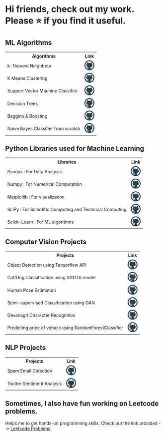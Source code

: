 # Hi friends, check out my work. Please ⭐ if you find it useful.


## ML Algorithms

<table>
<tr>
  <th> Algorithms </th>
  <th> Link </th>
</tr>
<tr>
  <td> k-Nearest Neighbour </td>
  <td> <a href="https://github.com/AayushSaxena08/kNN_Classifier"><img src="https://raw.githubusercontent.com/aayushsaxena08/my_repos/main/github.png"></a></td>
</tr>
<tr>
  <td> K Means Clustering </td>
  <td> <a href="https://github.com/AayushSaxena08/KMeans_Clustering_Implementation"><img alt="Link" src="https://raw.githubusercontent.com/aayushsaxena08/my_repos/main/github.png"></a></td>
</tr>
<tr>
  <td> Support Vector Machine Classifier </td>
  <td> <a href="https://github.com/AayushSaxena08/SVM_Classifier"><img src="https://raw.githubusercontent.com/aayushsaxena08/my_repos/main/github.png"></a>
</tr>
<tr>
  <td> Decision Trees </td>
  <td> <a href="https://github.com/AayushSaxena08/Decision_Tree_Implementation"><img src="https://raw.githubusercontent.com/aayushsaxena08/my_repos/main/github.png"></a></td>
</tr>
<tr>
  <td> Baggine & Boosting </td>
  <td> <a href="https://github.com/AayushSaxena08/Bagging_vs_Boosting"><img src="https://raw.githubusercontent.com/aayushsaxena08/my_repos/main/github.png"></a></td>
</tr>
<tr>
  <td> Naive Bayes Classifier from scratch </td>
  <td> <a href="https://github.com/AayushSaxena08/Naive_Bayes_Classifier"><img src="https://raw.githubusercontent.com/aayushsaxena08/my_repos/main/github.png"></a></td>
</tr>
</table>

## Python Libraries used for Machine Learning

<table>
  <tr>
    <th> Libraries </th>
    <th> Link </th>
  </tr>
  <tr>
    <td> Pandas : For Data Analysis </td>
    <td> <a href="https://github.com/AayushSaxena08/Pandas_implementation_with_Python"><img src="https://raw.githubusercontent.com/aayushsaxena08/my_repos/main/github.png"></a></td>
  </tr>
  <tr>
    <td> Numpy : For Numerical Computation </td>
    <td> <a href="https://github.com/AayushSaxena08/Numpy_Implementation_with_Python"><img src="https://raw.githubusercontent.com/aayushsaxena08/my_repos/main/github.png"></a></td>
  </tr>
  <tr>
    <td> Matplotlib : For visualization </td>
    <td> <a href="https://github.com/AayushSaxena08/Matplotlib_tutorial_for_beginners"><img src="https://raw.githubusercontent.com/aayushsaxena08/my_repos/main/github.png"></a></td>
  </tr>
  <tr>
    <td> SciPy : For Scientific Computing and Technical Computing </td>
    <td> <a href="https://github.com/AayushSaxena08/SciPy_Library_with_Python"><img src="https://raw.githubusercontent.com/aayushsaxena08/my_repos/main/github.png"></a></td>
  </tr>
  <tr>
    <td> Scikit-Learn : For ML algorithms </td>
    <td> <a href="https://github.com/AayushSaxena08/Scikit_Learn_with_Python"><img src="https://raw.githubusercontent.com/aayushsaxena08/my_repos/main/github.png"></a></td>
  </tr>
</table>

## Computer Vision Projects 

<table>
<tr>
  <th> Projects </th>
  <th> Link </th>
</tr>
<tr>
  <td> Object Detection using Tensorflow API </td>
  <td> <a href="https://github.com/AayushSaxena08/Tensorflow-2-Object-Detection-API"><img src="https://raw.githubusercontent.com/aayushsaxena08/my_repos/main/github.png"></a></td>
</tr>
<tr>
  <td> Cat/Dog Classification using VGG16 model </td>
  <td> <a href="https://github.com/AayushSaxena08/Image_Classification_using_Transfer_Learning"><img src="https://raw.githubusercontent.com/aayushsaxena08/my_repos/main/github.png"></a></td>
</tr>
<tr>
  <td> Human Pose Estimation </td>
  <td> <a href="https://github.com/AayushSaxena08/Human_pose_estimation"><img src="https://raw.githubusercontent.com/aayushsaxena08/my_repos/main/github.png"></a></td>
</tr>
<tr>
  <td> Semi-supervised Classification using GAN </td>
  <td> <a href="https://github.com/AayushSaxena08/Semi_supervised_Learning_For_Malenoma_Detection"><img src="https://raw.githubusercontent.com/aayushsaxena08/my_repos/main/github.png"></a></td>
</tr>
<tr>
  <td> Devanagri Character Recognition </td>
  <td> <a href="https://github.com/AayushSaxena08/Devanagri_Character_Recognition"><img src="https://raw.githubusercontent.com/aayushsaxena08/my_repos/main/github.png"></a></td>
</tr>
<tr>
  <td> Predicting price of vehicle using RandomForestClassifier </td>
  <td> <a href="https://github.com/AayushSaxena08/Vehicle-Detection"><img src="https://raw.githubusercontent.com/aayushsaxena08/my_repos/main/github.png"></a></td>
</tr>
</table>

## NLP Projects 

<table>
  <tr>
  <th> Projects </th>
  <th> Link </th>
</tr>
<tr>
  <td> Spam Email Detection </td>
  <td> <a href="https://github.com/AayushSaxena08/Spam_Email_Detection"><img src="https://raw.githubusercontent.com/aayushsaxena08/my_repos/main/github.png"></a>
</tr>
<tr>
  <td> Twitter Sentiment Analysis </td>
  <td> <a href="https://github.com/AayushSaxena08/Twitter_Sentiment_Analysis"><img src="https://raw.githubusercontent.com/aayushsaxena08/my_repos/main/github.png"></a></td>
</tr>
</table>


## Sometimes, I also have fun working on Leetcode problems.

Helps me to get hands-on programming skills. Check out the link provided --> <a href="https://github.com/AayushSaxena08/Leetcode_Practice"> Leetcode Problems </a>
